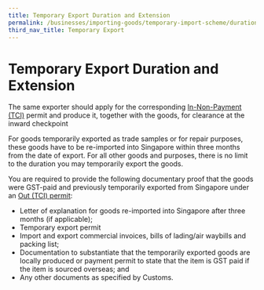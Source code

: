```yaml
---
title: Temporary Export Duration and Extension
permalink: /businesses/importing-goods/temporary-import-scheme/duration-and-extention-export/
third_nav_title: Temporary Export
---
```

# Temporary Export Duration and Extension

The same exporter should apply for the corresponding [ In-Non-Payment (TCI)](https://www.customs.gov.sg/businesses/importing-goods/import-procedures/types-of-import-permits/) permit and produce it, together with the goods, for clearance at the inward checkpoint

For goods temporarily exported as trade samples or for repair purposes, these goods have to be re-imported into Singapore within three months from the date of export. For all other goods and purposes, there is no limit to the duration you may temporarily export the goods.  

You are required to provide the following documentary proof that the goods were GST-paid and previously temporarily exported from Singapore under an [Out (TCI) permit](https://www.customs.gov.sg/businesses/exporting-goods/export-procedures/types-of-export-permits):

-   Letter of explanation for goods re-imported into Singapore after three months (if applicable);
-   Temporary export permit
-   Import and export commercial invoices, bills of lading/air waybills and packing list;
-   Documentation to substantiate that the temporarily exported goods are locally produced or payment permit to state that the item is GST paid if the item is sourced overseas; and
-   Any other documents as specified by Customs.
